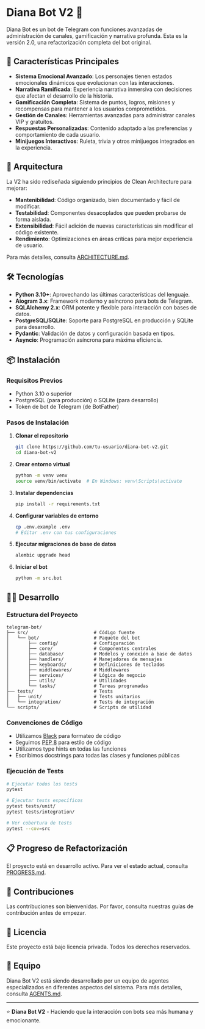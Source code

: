 # Diana Bot V2 🌸

Diana Bot es un bot de Telegram con funciones avanzadas de administración de canales, gamificación y narrativa profunda. Esta es la versión 2.0, una refactorización completa del bot original.

## 🚀 Características Principales

- **Sistema Emocional Avanzado**: Los personajes tienen estados emocionales dinámicos que evolucionan con las interacciones.
- **Narrativa Ramificada**: Experiencia narrativa inmersiva con decisiones que afectan el desarrollo de la historia.
- **Gamificación Completa**: Sistema de puntos, logros, misiones y recompensas para mantener a los usuarios comprometidos.
- **Gestión de Canales**: Herramientas avanzadas para administrar canales VIP y gratuitos.
- **Respuestas Personalizadas**: Contenido adaptado a las preferencias y comportamiento de cada usuario.
- **Minijuegos Interactivos**: Ruleta, trivia y otros minijuegos integrados en la experiencia.

## 🧠 Arquitectura

La V2 ha sido rediseñada siguiendo principios de Clean Architecture para mejorar:

- **Mantenibilidad**: Código organizado, bien documentado y fácil de modificar.
- **Testabilidad**: Componentes desacoplados que pueden probarse de forma aislada.
- **Extensibilidad**: Fácil adición de nuevas características sin modificar el código existente.
- **Rendimiento**: Optimizaciones en áreas críticas para mejor experiencia de usuario.

Para más detalles, consulta [ARCHITECTURE.md](ARCHITECTURE.md).

## 🛠️ Tecnologías

- **Python 3.10+**: Aprovechando las últimas características del lenguaje.
- **Aiogram 3.x**: Framework moderno y asíncrono para bots de Telegram.
- **SQLAlchemy 2.x**: ORM potente y flexible para interacción con bases de datos.
- **PostgreSQL/SQLite**: Soporte para PostgreSQL en producción y SQLite para desarrollo.
- **Pydantic**: Validación de datos y configuración basada en tipos.
- **Asyncio**: Programación asíncrona para máxima eficiencia.

## 📦 Instalación

### Requisitos Previos
- Python 3.10 o superior
- PostgreSQL (para producción) o SQLite (para desarrollo)
- Token de bot de Telegram (de BotFather)

### Pasos de Instalación

1. **Clonar el repositorio**
   ```bash
   git clone https://github.com/tu-usuario/diana-bot-v2.git
   cd diana-bot-v2
   ```

2. **Crear entorno virtual**
   ```bash
   python -m venv venv
   source venv/bin/activate  # En Windows: venv\Scripts\activate
   ```

3. **Instalar dependencias**
   ```bash
   pip install -r requirements.txt
   ```

4. **Configurar variables de entorno**
   ```bash
   cp .env.example .env
   # Editar .env con tus configuraciones
   ```

5. **Ejecutar migraciones de base de datos**
   ```bash
   alembic upgrade head
   ```

6. **Iniciar el bot**
   ```bash
   python -m src.bot
   ```

## 👩‍💻 Desarrollo

### Estructura del Proyecto

```
telegram-bot/
├── src/                        # Código fuente
│   └── bot/                    # Paquete del bot
│       ├── config/             # Configuración
│       ├── core/               # Componentes centrales
│       ├── database/           # Modelos y conexión a base de datos
│       ├── handlers/           # Manejadores de mensajes
│       ├── keyboards/          # Definiciones de teclados
│       ├── middlewares/        # Middlewares
│       ├── services/           # Lógica de negocio
│       ├── utils/              # Utilidades
│       └── tasks/              # Tareas programadas
├── tests/                      # Tests
│   ├── unit/                   # Tests unitarios
│   └── integration/            # Tests de integración
└── scripts/                    # Scripts de utilidad
```

### Convenciones de Código

- Utilizamos [Black](https://github.com/psf/black) para formateo de código
- Seguimos [PEP 8](https://www.python.org/dev/peps/pep-0008/) para estilo de código
- Utilizamos type hints en todas las funciones
- Escribimos docstrings para todas las clases y funciones públicas

### Ejecución de Tests

```bash
# Ejecutar todos los tests
pytest

# Ejecutar tests específicos
pytest tests/unit/
pytest tests/integration/

# Ver cobertura de tests
pytest --cov=src
```

## 📋 Progreso de Refactorización

El proyecto está en desarrollo activo. Para ver el estado actual, consulta [PROGRESS.md](PROGRESS.md).

## 🤝 Contribuciones

Las contribuciones son bienvenidas. Por favor, consulta nuestras guías de contribución antes de empezar.

## 📄 Licencia

Este proyecto está bajo licencia privada. Todos los derechos reservados.

## 👥 Equipo

Diana Bot V2 está siendo desarrollado por un equipo de agentes especializados en diferentes aspectos del sistema. Para más detalles, consulta [AGENTS.md](AGENTS.md).

---

⭐ **Diana Bot V2** - Haciendo que la interacción con bots sea más humana y emocionante.